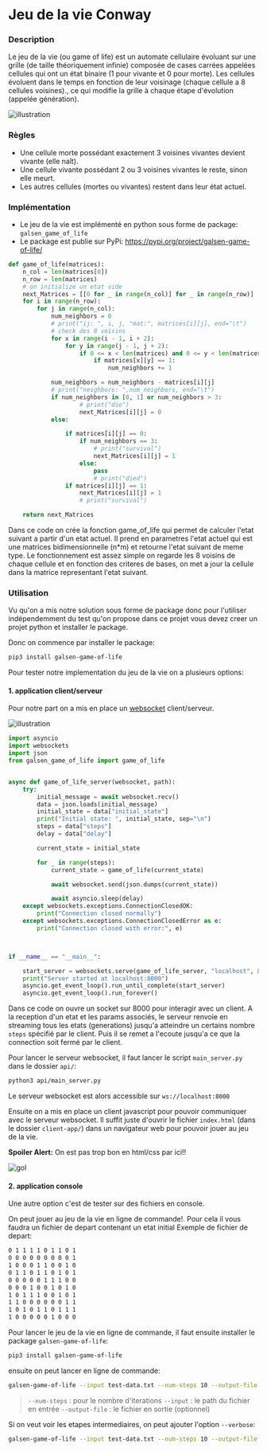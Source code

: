 # Jeu de la vie Conway

### Description
Le jeu de la vie (ou game of life) est un automate cellulaire évoluant sur une grille (de taille théoriquement infinie)
composée de cases carrées appelées cellules qui ont un état binaire (1 pour vivante et 0 pour morte). Les cellules
évoluent dans le temps en fonction de leur voisinage (chaque cellule a 8 cellules voisines)., ce qui modifie la grille
à chaque étape d'évolution (appelée génération).

![illustration](https://upload.wikimedia.org/wikipedia/commons/e/e5/Gospers_glider_gun.gif)

### Règles
- Une cellule morte possédant exactement 3 voisines vivantes devient vivante (elle naît).
- Une cellule vivante possédant 2 ou 3 voisines vivantes le reste, sinon elle meurt.
- Les autres cellules (mortes ou vivantes) restent dans leur état actuel.

### Implémentation
- Le jeu de la vie est implémenté en python sous forme de package: `galsen_game_of_life`
- Le package est publie sur PyPi: https://pypi.org/project/galsen-game-of-life/

```python
def game_of_life(matrices):
    n_col = len(matrices[0])
    n_row = len(matrices)
    # on initialize un etat vide
    next_Matrices = [[0 for _ in range(n_col)] for _ in range(n_row)]
    for i in range(n_row):
        for j in range(n_col):
            num_neighbors = 0
            # print("ij: ", i, j, "mat:", matrices[i][j], end="\t")
            # check des 8 voisins
            for x in range(i - 1, i + 2):
                for y in range(j - 1, j + 2):
                    if 0 <= x < len(matrices) and 0 <= y < len(matrices[0]):
                        if matrices[x][y] == 1:
                            num_neighbors += 1

            num_neighbors = num_neighbors - matrices[i][j]
            # print("neighbors: ",num_neighbors, end="\t")
            if num_neighbors in [0, 1] or num_neighbors > 3:
                    # print("die")
                    next_Matrices[i][j] = 0
            else:

                if matrices[i][j] == 0:
                    if num_neighbors == 3:
                        # print("survival")
                        next_Matrices[i][j] = 1
                    else:
                        pass
                        # print("died")
                if matrices[i][j] == 1:
                    next_Matrices[i][j] = 1
                    # print("survival")

    return next_Matrices
```

Dans ce code on crée la fonction game_of_life qui permet de calculer l'etat suivant a partir d'un etat actuel. Il prend en parametres l'etat actuel qui est une matrices bidimensionnelle (n*m) et retourne l'etat suivant de meme type.
Le fonctionnement est assez simple on regarde les 8 voisins de chaque cellule et en fonction des criteres de bases, on met a jour la cellule dans la matrice representant l'etat suivant.

### Utilisation
Vu qu'on a mis notre solution sous forme de package donc pour l'utiliser indépendemment du test qu'on propose dans ce projet vous devez creer un projet python et installer le package.

Donc on commence par installer le package:

```bash
pip3 install galsen-game-of-life
```
Pour tester notre implementation du jeu de la vie on a plusieurs options:

#### 1. application client/serveur

Pour notre part on a mis en place un [websocket](https://fr.wikipedia.org/wiki/Websocket) client/serveur.

![illustration](https://upload.wikimedia.org/wikipedia/commons/1/10/Websocket_connection.png)

```python
import asyncio
import websockets
import json
from galsen_game_of_life import game_of_life  


async def game_of_life_server(websocket, path):
    try:
        initial_message = await websocket.recv()
        data = json.loads(initial_message)
        initial_state = data["initial_state"]
        print("Initial state: ", initial_state, sep="\n")
        steps = data["steps"]
        delay = data["delay"]

        current_state = initial_state

        for _ in range(steps):
            current_state = game_of_life(current_state)

            await websocket.send(json.dumps(current_state))

            await asyncio.sleep(delay)
    except websockets.exceptions.ConnectionClosedOK:
        print("Connection closed normally")
    except websockets.exceptions.ConnectionClosedError as e:
        print("Connection closed with error:", e)



if __name__ == "__main__":

    start_server = websockets.serve(game_of_life_server, "localhost", 8000)
    print("Server started at localhost:8000")
    asyncio.get_event_loop().run_until_complete(start_server)
    asyncio.get_event_loop().run_forever()

```
Dans ce code on ouvre un socket sur 8000 pour interagir avec un client. A la reception d'un etat et les params associés, le serveur renvoie en streaming tous les etats (generations) jusqu'a atteindre un certains nombre `steps` spécifié
par le client.
Puis il se remet a l'ecoute jusqu'a ce que la connection soit fermé par le client.

Pour lancer le serveur websocket, il faut lancer le script `main_server.py` dans le dossier `api/`:

```bash
python3 api/main_server.py
```

Le serveur websocket est alors accessible sur `ws://localhost:8000`

Ensuite on a mis en place un client javascript pour pouvoir communiquer avec le serveur websocket.
Il suffit juste d'ouvrir le fichier `index.html` (dans le dossier `client-app/`) dans un navigateur web pour pouvoir jouer au jeu de la vie.

<b>Spoiler Alert:</b> On est pas trop bon en html/css par ici!! 

![gol](./assets/gme-of-life.gif)

#### 2. application console
Une autre option c'est de tester sur des fichiers en console.

On peut jouer au jeu de la vie en ligne de commande!. Pour cela il vous faudra un fichier de depart contenant un etat initial
Exemple de fichier de depart:
```bash title="test-data.txt"
0 1 1 1 1 0 1 1 0 1
0 0 0 0 0 0 0 0 0 1
1 0 0 0 1 1 0 0 1 0
0 1 1 0 1 1 0 1 0 1
0 0 0 0 0 1 1 1 0 0
0 0 0 1 0 0 1 0 1 0
1 0 1 1 1 0 0 1 0 1
1 1 0 0 0 0 0 0 1 1
1 0 1 0 1 1 0 1 1 1
1 0 0 0 0 0 1 0 0 0
```
Pour lancer le jeu de la vie en ligne de commande, il faut ensuite installer le package `galsen-game-of-life`:

```bash
pip3 install galsen-game-of-life
```

ensuite on peut lancer en ligne de commande:
```bash
galsen-game-of-life --input test-data.txt --num-steps 10 --output-file test-data-out.txt
```

> `--num-steps` : pour le nombre d'iterations
> `--input` : le path du fichier en entrée
> `--output-file` : le fichier en sortie (optionnel)

Si on veut voir les etapes intermediaires, on peut ajouter l'option `--verbose`:
```bash
galsen-game-of-life --input test-data.txt --num-steps 10 --output-file test-data-out.txt --verbose 1
```
